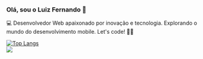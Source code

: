 ### Olá, sou o Luiz Fernando 👋
<p>
  💻 Desenvolvedor Web apaixonado por inovação e tecnologia. Explorando o mundo do desenvolvimento mobile. Let's code! 🚀📱
</p>
  <div style="width: 200px;">
    <a href="https://github.com/LuizFBC/github-readme-stats">
      <img src="https://github-readme-stats.vercel.app/api/top-langs/?username=LuizFBC&langs_count=8&layout=compact&theme=dracula" alt="Top Langs" />
    </a>
  </div>
  
  <div>
    <a href="https://www.linkedin.com/in/luiz-fernando-bc" target="_blank"><img src="https://img.shields.io/badge/-LinkedIn-%230077B5?style=for-the-badge&logo=linkedin&logoColor=white" target="_blank">
    </a>
  </div>


<!--
**LuizFBC/LuizFBC** is a ✨ _special_ ✨ repository because its `README.md` (this file) appears on your GitHub profile.

Here are some ideas to get you started:

- 🔭 I’m currently working on ...
- 🌱 I’m currently learning ...
- 👯 I’m looking to collaborate on ...
- 🤔 I’m looking for help with ...
- 💬 Ask me about ...
- 📫 How to reach me: ...
- 😄 Pronouns: ...
- ⚡ Fun fact: ...
  
-->
